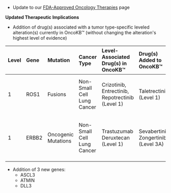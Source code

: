 - Update to our [FDA-Approved Oncology Therapies](https://www.oncokb.org/oncology-therapies) page

**Updated Therapeutic Implications**

- Addition of drug(s) associated with a tumor type-specific leveled alteration(s) currently in OncoKB™ (without changing the alteration's highest level of evidence)

| Level | Gene  | Mutation            | Cancer Type                | Level-Associated Drug(s) in OncoKB™               | Drug(s) Added to OncoKB™             | Evidence                                                                                                                                                                                                                                                                          |
| :---- | :---- | :------------------ | :------------------------- | :------------------------------------------------ | :----------------------------------- | :-------------------------------------------------------------------------------------------------------------------------------------------------------------------------------------------------------------------------------------------------------------------------------- |
| 1     | ROS1  | Fusions             | Non-Small Cell Lung Cancer | Crizotinib, Entrectinib, Repotrectinib (Level 1\) | Taletrectinib (Level 1\)             | [FDA approval of taletrectinib](https://www.fda.gov/drugs/resources-information-approved-drugs/fda-approves-taletrectinib-ros1-positive-non-small-cell-lung-cancer?utm_medium=email&utm_source=govdelivery);<br/><br/>PMID: [40179330](https://pubmed.ncbi.nlm.nih.gov/40179330/) |
| 1     | ERBB2 | Oncogenic Mutations | Non-Small Cell Lung Cancer | Trastuzumab Deruxtecan (Level 1\)                 | Sevabertinib, Zongertinib (Level 3A) | Abstract: [Loong, HH. et al., ASCO 2025](https://ascopubs.org/doi/10.1200/JCO.2025.43.16_suppl.8504);<br/><br/>PMID: [40293180](https://pubmed.ncbi.nlm.nih.gov/40293180/)                                                                                                        |

- Addition of 3 new genes:
  - ASCL3
  - ATMIN
  - DLL3
